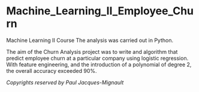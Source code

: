 # Machine_Learning_II_Employee_Churn
Machine Learning II Course
The analysis was carried out in Python.

The aim of the Churn Analysis project was to write and algorithm that predict employee churn at a particular company using logistic regression.
With feature engineering, and the introduction of a polynomial of degree 2, the overall accuracy exceeded 90%. 

*Copyrights reserved by Paul Jacques-Mignault*

